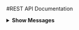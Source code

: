 #REST API Documentation

<details>
  <summary><b> Show Messages </b></summary>

  Returns json data about a single user.

----
* **URL**

  /v1/messages

* **Method:**

  `GET`
  
*  **URL Params**

   **Required:**
 
   `none`

* **Success Response:**

  * **Code:** 200 <br />
 
* **Error Response:**

  * **Code:** 404 NOT FOUND <br />
    **Content:** `{"error":"there is an error","success":"0","status":"404"}`


* **Sample Call:**

  127.0.0.1:8000/api/v1/messages
</details>
